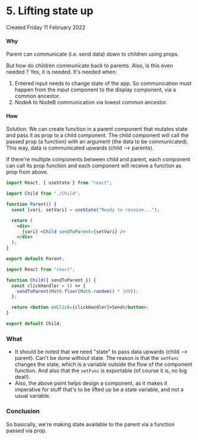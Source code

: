 # 5. Lifting state up
Created Friday 11 February 2022

#### Why
Parent can communicate (i.e. send data) down to children using props. 

But how do children communicate back to parents. Also, is this even needed ? Yes, it is needed. It's needed when:
1. Entered input needs to change state of the app. So communication must happen from the input component to the display component, via a common ancestor.
2. NodeA to NodeB communication via lowest common ancestor.

#### How
Solution: We can create function in a parent component that mutates state and pass it as prop to a child component. The child component will call the passed prop (a function) with an argument (the data to be communicated). This way, data is communicated upwards (child --> parents).

If there're multiple components between child and parent, each component can call its prop function and each component will receive a function as prop from above.
```jsx
import React, { useState } from "react";

import Child from "./Child";

function Parent() {
  const [vari, setVari] = useState("Ready to receive...");

  return (
    <div>
      {vari} <Child sendToParent={setVari} />
    </div>
  );
}

export default Parent;
```
```jsx
import React from "react";

function Child({ sendToParent }) {
  const clickHandler = () => {
    sendToParent(Math.floor(Math.random() * 100));
  };

  return <button onClick={clickHandler}>Send</button>;
}

export default Child;
```

### What
- It should be noted that we need "state" to pass data upwards (child --> parent). Can't be done without state. The reason is that the `setFunc` changes the state, which is a variable outside the flow of the component function. And also that the `setFunc` is exportable (of course it is, no big deal!).
- Also, the above point helps design a component, as it makes it imperative for stuff that's to be lifted up be a state variable, and not a usual variable.
  
### Conclusion
So basically, we're making state available to the parent via a function passed via prop.